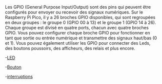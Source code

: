 Les GPIO (General Purpose Input/Output) sont des pins qui peuvent être configurés pour envoyer ou recevoir des signaux numériques. Sur le Raspberry Pi Pico, il y a 26 broches GPIO disponibles, qui sont regroupées en deux groupes : le groupe 0 (GPIO 00 à 13) et le groupe 1 (GPIO 14 à 26). Chaque groupe est divisé en quatre ports, chacun avec quatre broches GPIO. Vous pouvez configurer chaque broche GPIO pour fonctionner en tant que sortie ou entrée numérique et transmettre des signaux haut/bas (0 et 1). Vous pouvez également utiliser les GPIO pour connecter des Leds, des boutons poussoirs, des afficheurs, des relais et plus encore.

-[LED](LED)

-[Bouton](Bouton)

-[interruptions](interruptions)

